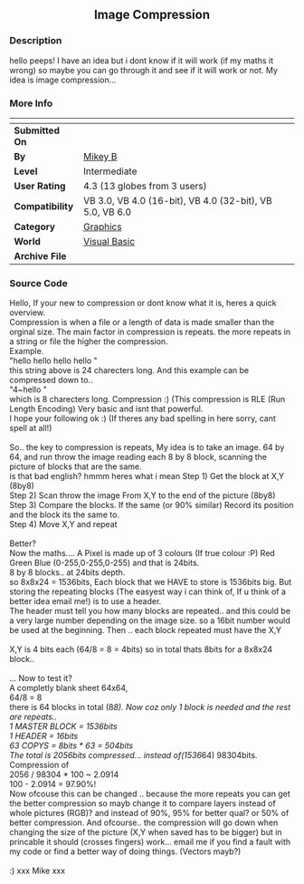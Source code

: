 ﻿<div align="center">

## Image Compression


</div>

### Description

hello peeps! I have an idea but i dont know if it will work (if my maths it wrong) so maybe you can go through it and see if it will work or not. My idea is image compression...
 
### More Info
 


<span>             |<span>
---                |---
**Submitted On**   |
**By**             |[Mikey B](https://github.com/Planet-Source-Code/PSCIndex/blob/master/ByAuthor/mikey-b.md)
**Level**          |Intermediate
**User Rating**    |4.3 (13 globes from 3 users)
**Compatibility**  |VB 3\.0, VB 4\.0 \(16\-bit\), VB 4\.0 \(32\-bit\), VB 5\.0, VB 6\.0
**Category**       |[Graphics](https://github.com/Planet-Source-Code/PSCIndex/blob/master/ByCategory/graphics__1-46.md)
**World**          |[Visual Basic](https://github.com/Planet-Source-Code/PSCIndex/blob/master/ByWorld/visual-basic.md)
**Archive File**   |[](https://github.com/Planet-Source-Code/mikey-b-image-compression__1-43809/archive/master.zip)





### Source Code

Hello, If your new to compression or dont know what it is, heres a quick overview.<br>
Compression is when a file or a length of data is made smaller than the orginal size. The main factor in compression is repeats. the more repeats in a string or file the higher the compression.<br>
Example.<br>
"hello hello hello hello "<br>
this string above is 24 charecters long. And this example can be compressed down to..<br>
"4~hello "<br>
which is 8 charecters long. Compression :) (This compression is RLE (Run Length Encoding) Very basic and isnt that powerful.<br>
I hope your following ok :) (If theres any bad spelling in here sorry, cant spell at all!)<br><br>
So.. the key to compression is repeats, My idea is to take an image. 64 by 64, and run throw the image reading each 8 by 8 block, scanning the picture of blocks that are the same.<br>
is that bad english? hmmm heres what i mean
Step 1) Get the block at X,Y (8by8)<br>
Step 2) Scan throw the image From X,Y to the end of the picture (8by8)<br>
Step 3) Compare the blocks. If the same (or 90% similar) Record its position and the block its the same to.<br>
Step 4) Move X,Y and repeat<br><br>
Better?<br>
Now the maths.... A Pixel is made up of 3 colours (If true colour :P) Red Green Blue (0-255,0-255,0-255) and that is 24bits.<br>
8 by 8 blocks.. at 24bits depth. <br>
so 8x8x24 = 1536bits, Each block that we HAVE to store is 1536bits big. But storing the repeating blocks (The easyest way i can think of, If u think of a better idea email me!) is to use a header.<br>
The header must tell you how many blocks are repeated.. and this could be a very large number depending on the image size. so a 16bit number would be used at the beginning. Then .. each block repeated must have the X,Y<br><br>
X,Y is 4 bits each (64/8 = 8 = 4bits) so in total thats 8bits for a 8x8x24 block..<br><br>
... Now to test it?<br>
A completly blank sheet 64x64, <br>
64/8 = 8<br>
there is 64 blocks in total (8*8). Now coz only 1 block is needed and the rest are repeats.. <br>
1 MASTER BLOCK = 1536bits<br>
1 HEADER = 16bits<br>
63 COPYS = 8bits * 63 = 504bits<br>
The total is 2056bits compressed... instead of(1536*64) 98304bits.<br>
Compression of <br>
2056 / 98304 * 100 ~ 2.0914<br>
100 - 2.0914 = 97.90%!<br>
Now ofcouse this can be changed .. because the more repeats you can get the better compression so mayb change it to compare layers instead of whole pictures (RGB)? and instead of 90%, 95% for better qual? or 50% of better compression. And ofcourse.. the compression will go down when changing the size of the picture (X,Y when saved has to be bigger) but in princable it should (crosses fingers) work... email me if you find a fault with my code or find a better way of doing things. (Vectors mayb?)<br><br> :) xxx Mike xxx

